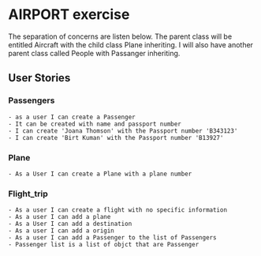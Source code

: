 # AIRPORT exercise

The separation of concerns are listen below. The parent class will be entitled Aircraft with the child class Plane inheriting. I will also have another parent class called People with Passanger inheriting. 

## User Stories

### Passengers
```
- as a user I can create a Passenger
- It can be created with name and passport number
- I can create 'Joana Thomson' with the Passport number 'B343123'
- I can create 'Birt Kuman' with the Passport number 'B13927'
```
### Plane
```
- As a User I can create a Plane with a plane number
```
### Flight_trip
```
- As a user I can create a flight with no specific information
- As a user I can add a plane
- As a User I can add a destination
- As a user I can add a origin
- As a user I can add a Passenger to the list of Passengers
- Passenger list is a list of objct that are Passenger
```